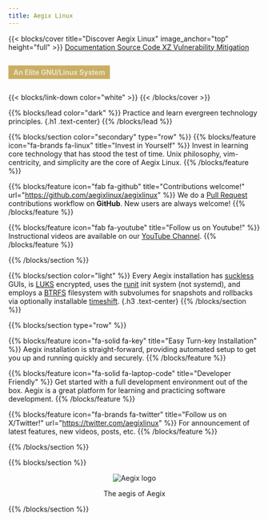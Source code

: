 ```yaml
---
title: Aegix Linux
---
```


{{< blocks/cover title="Discover Aegix Linux" image_anchor="top" height="full" >}}
<a class="btn btn-lg btn-dark me-3 mb-4" href="/docs/">
  Documentation <i class="fas fa-arrow-alt-circle-right ms-2"></i>
</a>
<a class="btn btn-lg btn-secondary me-3 mb-4" href="https://github.com/AegixLinux">
  Source Code <i class="fab fa-github ms-2 "></i>
</a>
<a class="btn btn-lg btn-warning me-3 mb-4" href="/docs/vulnerability-mitigation/">
  XZ Vulnerability Mitigation <i class="fas fa-exclamation-triangle ms-2"></i>
</a>
<br>
<p class="lead mt-5" style="background-color: rgba(174, 134, 18, 0.65) !important; color: #ece3ce !important; display: inline-block; padding: 5px 10px; font-weight: bold;">An Elite GNU/Linux System</p>

{{< blocks/link-down color="white" >}}
{{< /blocks/cover >}}


{{% blocks/lead color="dark" %}}
Practice and learn evergreen technology principles.
{.h1 .text-center}
{{% /blocks/lead %}}


{{% blocks/section color="secondary" type="row" %}}
{{% blocks/feature icon="fa-brands fa-linux" title="Invest in Yourself" %}}
Invest in learning core technology that has stood the test of time. Unix philosophy, vim-centricity, and simplicity are the core of Aegix Linux.
{{% /blocks/feature %}}


{{% blocks/feature icon="fab fa-github" title="Contributions welcome!" url="https://github.com/aegixlinux/aegixlinux" %}}
We do a [Pull Request](https://github.com/aegixlinux/aegixlinux/pulls) contributions workflow on **GitHub**. New users are always welcome!
{{% /blocks/feature %}}


{{% blocks/feature icon="fab fa-youtube" title="Follow us on Youtube!" %}}
Instructional videos are available on our [YouTube Channel](https://www.youtube.com/@aegixlinux).
{{% /blocks/feature %}}


{{% /blocks/section %}}


{{% blocks/section color="light" %}}
Every Aegix installation has [suckless](https://suckless.org/) GUIs, is [LUKS](https://gitlab.com/cryptsetup/cryptsetup/) encrypted, uses the [runit](http://smarden.org/runit/) init system (not systemd), and employs a [BTRFS](https://btrfs.readthedocs.io/en/latest/) filesystem with subvolumes for snapshots and rollbacks via optionally installable [timeshift](https://teejeetech.com/timeshift/).
{.h3 .text-center}
{{% /blocks/section %}}


{{% blocks/section type="row" %}}

{{% blocks/feature icon="fa-solid fa-key" title="Easy Turn-key Installation" %}}
Aegix installation is straight-forward, providing automated setup to get you up and running quickly and securely.
{{% /blocks/feature %}}

{{% blocks/feature icon="fa-solid fa-laptop-code" title="Developer Friendly" %}}
Get started with a full development environment out of the box. Aegix is a great platform for learning and practicing software development.
{{% /blocks/feature %}}

{{% blocks/feature icon="fa-brands fa-twitter" title="Follow us on X/Twitter!" url="https://twitter.com/aegixlinux" %}}
For announcement of latest features, new videos, posts, etc.
{{% /blocks/feature %}}

{{% /blocks/section %}}


{{% blocks/section %}}
<div style="text-align: center;">
  <img src="/aegix-icon-1.png" alt="Aegix logo" style="max-width: 300px; height: auto;">
  <p>The aegis of Aegix</p>
</div>
{{% /blocks/section %}}
